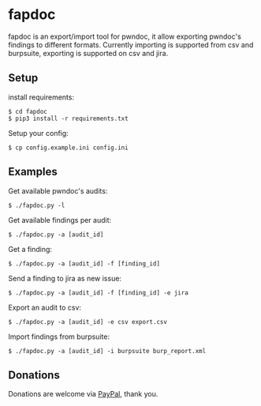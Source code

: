 # fapdoc

fapdoc is an export/import tool for pwndoc, it allow exporting pwndoc's findings to different formats.
Currently importing is supported from csv and burpsuite, exporting is supported on csv and jira.

## Setup

install requirements:

```
$ cd fapdoc
$ pip3 install -r requirements.txt
```

Setup your config:

```
$ cp config.example.ini config.ini
```

## Examples

Get available pwndoc's audits:

```
$ ./fapdoc.py -l
```

Get available findings per audit:

```
$ ./fapdoc.py -a [audit_id]
```

Get a finding:

```
$ ./fapdoc.py -a [audit_id] -f [finding_id]
```

Send a finding to jira as new issue:

```
$ ./fapdoc.py -a [audit_id] -f [finding_id] -e jira
``` 

Export an audit to csv:

```
$ ./fapdoc.py -a [audit_id] -e csv export.csv
```

Import findings from burpsuite:

```
$ ./fapdoc.py -a [audit_id] -i burpsuite burp_report.xml
```

## Donations

Donations are welcome via [PayPal](https://www.paypal.com/donate/?hosted_button_id=B2Q8F4Q95QX74), thank you.
